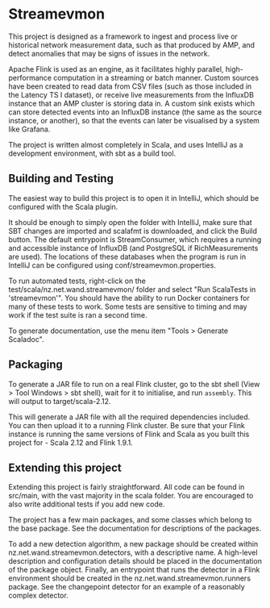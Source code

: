 # Streamevmon

This project is designed as a framework to ingest and process live or historical
network measurement data, such as that produced by AMP, and detect anomalies
that may be signs of issues in the network.

Apache Flink is used as an engine, as it facilitates highly parallel,
high-performance computation in a streaming or batch manner. Custom sources have
been created to read data from CSV files (such as those included in the Latency
TS I dataset), or receive live measurements from the InfluxDB instance that an
AMP cluster is storing data in. A custom sink exists which can store detected
events into an InfluxDB instance (the same as the source instance, or another),
so that the events can later be visualised by a system like Grafana.

The project is written almost completely in Scala, and uses IntelliJ as a
development environment, with sbt as a build tool.

## Building and Testing

The easiest way to build this project is to open it in IntelliJ, which should
be configured with the Scala plugin.

It should be enough to simply open the folder with IntelliJ, make sure that SBT
changes are imported and scalafmt is downloaded, and click the Build button.
The default entrypoint is StreamConsumer, which requires a running and
accessible instance of InfluxDB (and PostgreSQL if RichMeasurements are used).
The locations of these databases when the program is run in IntelliJ can be
configured using conf/streamevmon.properties.

To run automated tests, right-click on the test/scala/nz.net.wand.streamevmon/
folder and select "Run ScalaTests in 'streamevmon'". You should have the ability
to run Docker containers for many of these tests to work. Some tests are
sensitive to timing and may work if the test suite is ran a second time.

To generate documentation, use the menu item "Tools > Generate Scaladoc".

## Packaging

To generate a JAR file to run on a real Flink cluster, go to the sbt shell
(View > Tool Windows > sbt shell), wait for it to initialise, and run
`assembly`. This will output to target/scala-2.12.

This will generate a JAR file with all the required dependencies included.
You can then upload it to a running Flink cluster. Be sure that your Flink
instance is running the same versions of Flink and Scala as you built this
project for - Scala 2.12 and Flink 1.9.1.

## Extending this project

Extending this project is fairly straightforward. All code can be found in
src/main, with the vast majority in the scala folder. You are encouraged to also
write additional tests if you add new code.

The project has a few main packages, and some classes which belong to the base
package. See the documentation for descriptions of the packages.

To add a new detection algorithm, a new package should be created within
nz.net.wand.streamevmon.detectors, with a descriptive name. A high-level
description and configuration details should be placed in the documentation of
the package object. Finally, an entrypoint that runs the detector in a Flink
environment should be created in the nz.net.wand.streamevmon.runners package.
See the changepoint detector for an example of a reasonably complex detector.
